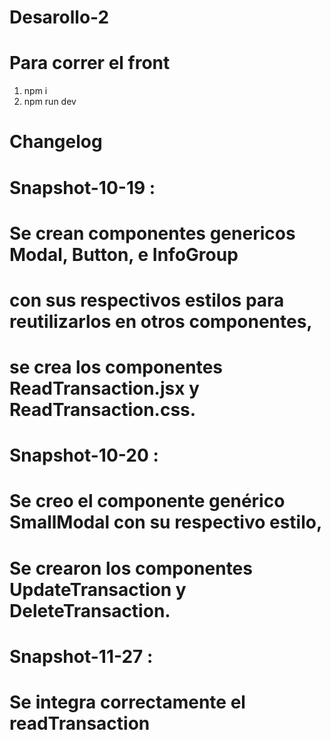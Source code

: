# Desarollo-2
# Para correr el front
1. npm i
2. npm run dev

# Changelog

# Snapshot-10-19 :
# Se crean componentes genericos Modal, Button, e InfoGroup 
# con sus respectivos estilos para reutilizarlos en otros componentes, 
# se crea los componentes ReadTransaction.jsx y ReadTransaction.css.

# Snapshot-10-20 :
# Se creo el componente genérico SmallModal con su respectivo estilo,
# Se crearon los componentes UpdateTransaction y DeleteTransaction.

# Snapshot-11-27 :
# Se integra correctamente el readTransaction